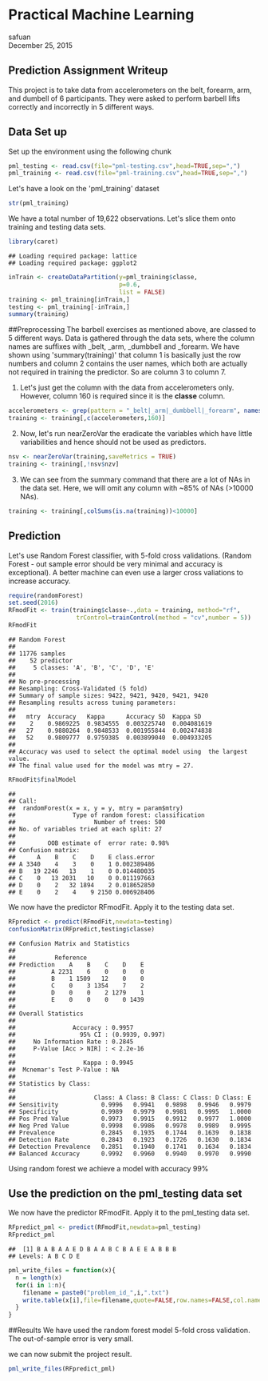 # Practical Machine Learning
safuan  
December 25, 2015  
## Prediction Assignment Writeup

This project is to take data from accelerometers on the belt, forearm, arm, and dumbell of 6 participants. They were asked to perform barbell lifts correctly and incorrectly in 5 different ways.

## Data Set up
Set up the environment using the following chunk

```r
pml_testing <- read.csv(file="pml-testing.csv",head=TRUE,sep=",")
pml_training <- read.csv(file="pml-training.csv",head=TRUE,sep=",")
```

Let's have a look on the 'pml_training' dataset

```r
str(pml_training)
```

We have a total number of 19,622 observations. Let's slice them onto training and testing data sets.

```r
library(caret)
```

```
## Loading required package: lattice
## Loading required package: ggplot2
```

```r
inTrain <- createDataPartition(y=pml_training$classe,
                               p=0.6,
                               list = FALSE)
training <- pml_training[inTrain,]
testing <- pml_training[-inTrain,]
summary(training)
```

##Preprocessing
The barbell exercises as mentioned above, are classed to 5 different ways. Data is gathered through the data sets, where the column names are suffixes with _belt, _arm, _dumbbell and _forearm. We have shown using 'summary(training)' that column 1 is basically just the row numbers and column 2 contains the user names, which both are actually not required in training the predictor. So are column 3 to column 7.  

1. Let's just get the column with the data from accelerometers only. However, column 160 is required since it is the **classe** column.

```r
accelerometers <- grep(pattern = "_belt|_arm|_dumbbell|_forearm", names(training))
training <- training[,c(accelerometers,160)]
```

2. Now, let's run nearZeroVar the eradicate the variables which have little variabilities and hence should not be used as predictors.

```r
nsv <- nearZeroVar(training,saveMetrics = TRUE)
training <- training[,!nsv$nzv]
```

3. We can see from the summary command that there are a lot of NAs in the data set. Here, we will omit any column with ~85% of NAs (>10000 NAs).

```r
training <- training[,colSums(is.na(training))<10000]
```

## Prediction
Let's use Random Forest classifier, with 5-fold cross validations. (Random Forest - out sample error should be very minimal and accuracy is exceptional). A better machine can even use a larger cross valiations to increase accuracy.

```r
require(randomForest)
set.seed(2016)
RFmodFit <- train(training$classe~.,data = training, method="rf",
                   trControl=trainControl(method = "cv",number = 5))
RFmodFit
```

```
## Random Forest 
## 
## 11776 samples
##    52 predictor
##     5 classes: 'A', 'B', 'C', 'D', 'E' 
## 
## No pre-processing
## Resampling: Cross-Validated (5 fold) 
## Summary of sample sizes: 9422, 9421, 9420, 9421, 9420 
## Resampling results across tuning parameters:
## 
##   mtry  Accuracy   Kappa      Accuracy SD  Kappa SD   
##    2    0.9869225  0.9834555  0.003225740  0.004081619
##   27    0.9880264  0.9848533  0.001955844  0.002474838
##   52    0.9809777  0.9759385  0.003899040  0.004933205
## 
## Accuracy was used to select the optimal model using  the largest value.
## The final value used for the model was mtry = 27.
```

```r
RFmodFit$finalModel
```

```
## 
## Call:
##  randomForest(x = x, y = y, mtry = param$mtry) 
##                Type of random forest: classification
##                      Number of trees: 500
## No. of variables tried at each split: 27
## 
##         OOB estimate of  error rate: 0.98%
## Confusion matrix:
##      A    B    C    D    E class.error
## A 3340    4    3    0    1 0.002389486
## B   19 2246   13    1    0 0.014480035
## C    0   13 2031   10    0 0.011197663
## D    0    2   32 1894    2 0.018652850
## E    0    2    4    9 2150 0.006928406
```

We now have the predictor RFmodFit. Apply it to the testing data set.

```r
RFpredict <- predict(RFmodFit,newdata=testing)
confusionMatrix(RFpredict,testing$classe)
```

```
## Confusion Matrix and Statistics
## 
##           Reference
## Prediction    A    B    C    D    E
##          A 2231    6    0    0    0
##          B    1 1509   12    0    0
##          C    0    3 1354    7    2
##          D    0    0    2 1279    1
##          E    0    0    0    0 1439
## 
## Overall Statistics
##                                          
##                Accuracy : 0.9957         
##                  95% CI : (0.9939, 0.997)
##     No Information Rate : 0.2845         
##     P-Value [Acc > NIR] : < 2.2e-16      
##                                          
##                   Kappa : 0.9945         
##  Mcnemar's Test P-Value : NA             
## 
## Statistics by Class:
## 
##                      Class: A Class: B Class: C Class: D Class: E
## Sensitivity            0.9996   0.9941   0.9898   0.9946   0.9979
## Specificity            0.9989   0.9979   0.9981   0.9995   1.0000
## Pos Pred Value         0.9973   0.9915   0.9912   0.9977   1.0000
## Neg Pred Value         0.9998   0.9986   0.9978   0.9989   0.9995
## Prevalence             0.2845   0.1935   0.1744   0.1639   0.1838
## Detection Rate         0.2843   0.1923   0.1726   0.1630   0.1834
## Detection Prevalence   0.2851   0.1940   0.1741   0.1634   0.1834
## Balanced Accuracy      0.9992   0.9960   0.9940   0.9970   0.9990
```

Using random forest we achieve a model with accuracy 99%


## Use the prediction on the pml_testing data set
We now have the predictor RFmodFit. Apply it to the pml_testing data set.

```r
RFpredict_pml <- predict(RFmodFit,newdata=pml_testing)
RFpredict_pml
```

```
##  [1] B A B A A E D B A A B C B A E E A B B B
## Levels: A B C D E
```



```r
pml_write_files = function(x){
  n = length(x)
  for(i in 1:n){
    filename = paste0("problem_id_",i,".txt")
    write.table(x[i],file=filename,quote=FALSE,row.names=FALSE,col.names=FALSE)
  }
}
```

##Results
We have used the random forest model 5-fold cross validation. The out-of-sample error is very small.

we can now submit the project result.

```r
pml_write_files(RFpredict_pml)
```
